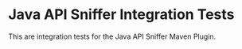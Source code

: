 # Java API Sniffer Integration Tests

This are integration tests for the Java API Sniffer Maven Plugin.
